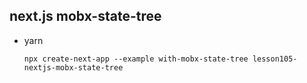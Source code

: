 ## next.js mobx-state-tree
- yarn
  ```
  npx create-next-app --example with-mobx-state-tree lesson105-nextjs-mobx-state-tree
  ```